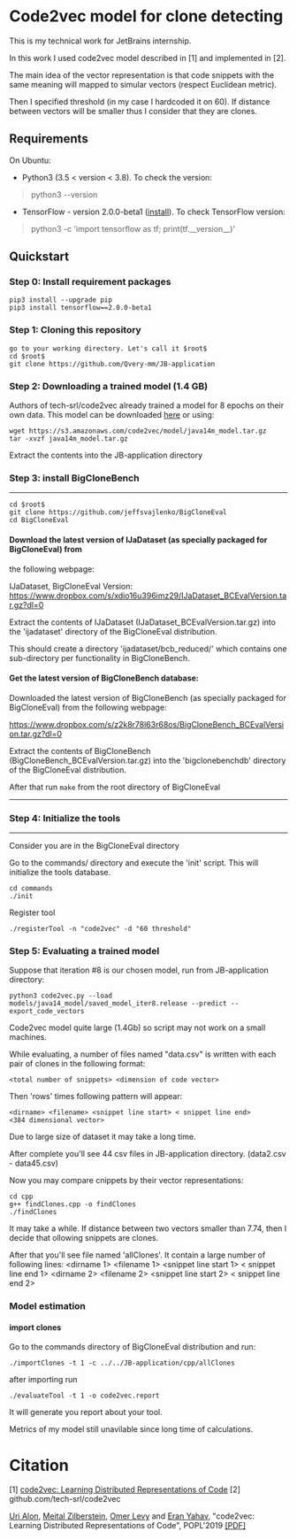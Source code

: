 # Code2vec model for clone detecting  
This is my technical work for JetBrains internship.

In this work I used code2vec model described in [1] and implemented in [2].

The main idea of the vector representation is that code snippets with the same meaning will mapped to simular vectors (respect Euclidean metric).

Then I specified threshold (in my case I hardcoded it on 60).
If distance between vectors will be smaller thus I consider that they are clones.


## Requirements
On Ubuntu:
  * Python3 (3.5 < version < 3.8). To check the version:
> python3 --version
  * TensorFlow - version 2.0.0-beta1 ([install](https://www.tensorflow.org/install/install_linux)).
  To check TensorFlow version:
> python3 -c 'import tensorflow as tf; print(tf.\_\_version\_\_)'


## Quickstart

### Step 0: Install requirement packages
```
pip3 install --upgrade pip
pip3 install tensorflow==2.0.0-beta1
```

### Step 1: Cloning this repository
```
go to your working directory. Let's call it $root$
cd $root$
git clone https://github.com/Qvery-mm/JB-application
```

### Step 2: Downloading a trained model (1.4 GB)
Authors of tech-srl/code2vec already trained a model for 8 epochs on their own data.
This model can be downloaded [here](https://s3.amazonaws.com/code2vec/model/java14m_model.tar.gz) or using:
```
wget https://s3.amazonaws.com/code2vec/model/java14m_model.tar.gz
tar -xvzf java14m_model.tar.gz
```
Extract the contents into the JB-application directory

### Step 3: install BigCloneBench
------------------------------------------------------------------------------------------

```
cd $root$
git clone https://github.com/jeffsvajlenko/BigCloneEval
cd BigCloneEval
```

#### Download the latest version of IJaDataset (as specially packaged for BigCloneEval) from
the following webpage:

IJaDataset, BigCloneEval Version: https://www.dropbox.com/s/xdio16u396imz29/IJaDataset_BCEvalVersion.tar.gz?dl=0

Extract the contents of IJaDataset (IJaDataset_BCEvalVersion.tar.gz) into the 'ijadataset'
directory of the BigCloneEval distribution.

This should create a directory 'ijadataset/bcb_reduced/' which contains one sub-directory
per functionality in BigCloneBench.

#### Get the latest version of BigCloneBench database:

Downloaded the latest version of BigCloneBench (as specially packaged for BigCloneEval) 
from the following webpage:

https://www.dropbox.com/s/z2k8r78l63r68os/BigCloneBench_BCEvalVersion.tar.gz?dl=0

Extract the contents of BigCloneBench (BigCloneBench_BCEvalVersion.tar.gz) into the
'bigclonebenchdb' directory of the BigCloneEval distribution.

After that run ```make``` from the root directory of BigCloneEval

------------------------------------------------------------------------------------------
### Step 4: Initialize the tools 
------------------------------------------------------------------------------------------

Consider you are in the BigCloneEval directory

Go to the commands/ directory and execute the 'init' script.  This will initialize the tools
database.
```
cd commands
./init
```
Register tool

```
./registerTool -n "code2vec" -d "60 threshold"
```



### Step 5: Evaluating a trained model
Suppose that iteration #8 is our chosen model, run from JB-application directory:
```
python3 code2vec.py --load models/java14_model/saved_model_iter8.release --predict --export_code_vectors
```
Code2vec model quite large (1.4Gb) so script may not work on a small machines.

While evaluating, a number of files named "data<N>.csv" is written with each pair of clones in the following format:
```
<total number of snippets> <dimension of code vector>
```
Then 'rows' times following pattern will appear:
```
<dirname> <filename> <snippet line start> < snippet line end>
<384 dimensional vector>
```
Due to large size of dataset it may take a long time.
 
After complete you'll see 44 csv files in JB-application directory. (data2.csv - data45.csv)

Now you may compare cnippets by their vector representations:
```
cd cpp
g++ findClones.cpp -o findClones
./findClones
```

It may take a while.
If distance between two vectors smaller than 7.74, then I decide that ollowing snippets are clones.

After that you'll see file named 'allClones'.
It contain a large number of following lines:
<dirname 1> <filename 1> <snippet line start 1> < snippet line end 1> <dirname 2> <filename 2> <snippet line start 2> < snippet line end 2>

### Model estimation

#### import clones
Go to the commands directory of BigCloneEval distribution and run: 
```
./importClones -t 1 -c ../../JB-application/cpp/allClones
```
after importing run
```
./evaluateTool -t 1 -o code2vec.report
```
It will generate you report about your tool.


Metrics of my model still unavilable since long time of calculations.

# Citation

[1] [code2vec: Learning Distributed Representations of Code](https://urialon.cswp.cs.technion.ac.il/wp-content/uploads/sites/83/2018/12/code2vec-popl19.pdf)
[2] github.com/tech-srl/code2vec

[Uri Alon](http://urialon.cswp.cs.technion.ac.il), [Meital Zilberstein](http://www.cs.technion.ac.il/~mbs/), [Omer Levy](https://levyomer.wordpress.com) and [Eran Yahav](http://www.cs.technion.ac.il/~yahave/),
"code2vec: Learning Distributed Representations of Code", POPL'2019 [[PDF]](https://urialon.cswp.cs.technion.ac.il/wp-content/uploads/sites/83/2018/12/code2vec-popl19.pdf)


